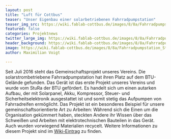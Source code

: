 ```yaml
---
layout: post
title: "Luft für Cottbus"
teaser: "Unser Eigenbau einer solarbetriebenen Fahrradpumpstation"
teaser_img_src: https://wiki.fablab-cottbus.de/images/8/8a/Fahrradpumpstation_Standort.JPG
featured: false
categories: Projektnews
twitter_large_img: https://wiki.fablab-cottbus.de/images/8/8a/Fahrradpumpstation_Standort.JPG
header_background: https://wiki.fablab-cottbus.de/images/8/8a/Fahrradpumpstation_Standort.JPG
image: https://wiki.fablab-cottbus.de/images/8/8a/Fahrradpumpstation_Standort.JPG
author: Maximilian Voigt

---
```

Seit Juli 2016 steht das Gemeinschaftsprojekt unseres Vereins. Die solarstrombetriebene Fahrradpumpstation hat ihren Platz 
auf dem BTU-Gelände gefunden. Das Gerät ist das erste Projekt unseres Vereins und wurde vom StuRa der BTU gefördert. 
Es handelt sich um einen autarken Aufbau, der mit Solarpanel, Akku, Kompressor, Steuer- und Sicherheitselektronik ausgestattet 
ist und somit stetig das Aufpumpen von Fahrradreifen ermöglicht. Das Projekt ist ein besonderes Beispiel für unsere 
gemeinschaftsorientierte Art zu Arbeiten: Während sich die Einen um die Organisation gekümmert haben, steckten Andere ihr 
Wissen über das Schweißen und Arbeiten mit elektrotechnischen Bauteilen in das Gerät. Auch wurden vorwiegend Materialien recycelt. 
Weitere Informationen zu diesem Projekt sind
 im <a href="https://fablab-cottbus.de/index.php/Solarbetriebene_Fahrradpumpstation" target="_blank">Wiki-Eintrag</a> zu finden.